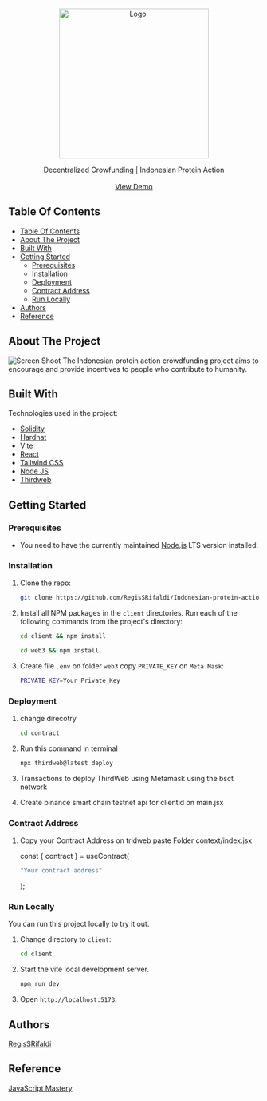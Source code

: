 <br />
<p align="center">
    <a href="https://github.com/RegisSRifaldi/Indonesian-protein-action-crowd-funding"> 
    <img src="https://postimg.cc/0K51ynBs" alt="Logo" width="300" height="300">
    </a>

   <p align="center">
   Decentralized Crowfunding | Indonesian Protein Action
   <br/> 
   <br/>
   <a href="https://indonesianproteinaction.netlify.app/">View Demo</a> 
   </p>
</p>

## Table Of Contents

- [Table Of Contents](#table-of-contents)
- [About The Project](#about-the-project)
- [Built With](#built-with)
- [Getting Started](#getting-started)
  - [Prerequisites](#prerequisites)
  - [Installation](#installation)
  - [Deployment](#deployment)
  - [Contract Address](#contract-address)
  - [Run Locally](#run-locally)
- [Authors](#authors)
- [Reference](#reference)

## About The Project

![Screen Shoot](https://postimg.cc/0K51ynBs)
The Indonesian protein action crowdfunding project aims to encourage and provide incentives to people who contribute to humanity.

## Built With

Technologies used in the project:

- [Solidity](https://soliditylang.org/)
- [Hardhat](https://hardhat.org/)
- [Vite](https://vitejs.dev/)
- [React](https://react.dev/)
- [Tailwind CSS](https://tailwindcss.com/)
- [Node JS](https://nodejs.org/en)
- [Thirdweb](https://thirdweb.com/)

## Getting Started

### Prerequisites

- You need to have the currently maintained [Node.js](https://nodejs.org/en) LTS version installed.

### Installation

1. Clone the repo:

   ```sh
   git clone https://github.com/RegisSRifaldi/Indonesian-protein-action-crowd-funding.git
   ```

2. Install all NPM packages in the `client` directories. Run each of the following commands from the project's directory:

   ```sh
   cd client && npm install
   ```

   ```sh
   cd web3 && npm install
   ```

3. Create file `.env` on folder `web3` copy `PRIVATE_KEY` on `Meta Mask`:
   ```sh
   PRIVATE_KEY=Your_Private_Key
   ```

### Deployment

1. change direcotry

   ```sh
   cd contract
   ```

2. Run this command in terminal

   ```sh
   npx thirdweb@latest deploy
   ```

3. Transactions to deploy ThirdWeb using Metamask using the bsct network
4. Create binance smart chain testnet api for clientid on main.jsx

### Contract Address

1. Copy your Contract Address on tridweb paste
   Folder context/index.jsx

   const { contract } = useContract(

   ```sh
   "Your contract address"
   ```

   );

### Run Locally

You can run this project locally to try it out.

1. Change directory to `client`:

   ```sh
   cd client
   ```

2. Start the vite local development server.

   ```sh
   npm run dev
   ```

3. Open `http://localhost:5173`.

## Authors

[RegisSRifaldi](https://github.com/RegisSRifaldi/)

## Reference

[JavaScript Mastery](https://www.youtube.com/watch?v=BDCT6TYLYdI)
